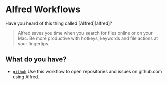 # Alfred Workflows

Have you heard of this thing called [Alfred][alfred]?

> Alfred saves you time when you search for files online or on your Mac. Be
> more productive with hotkeys, keywords and file actions at your fingertips.

## What do you have?

- [`github`][github] Use this workflow to open repositories and issues on
  github.com using Alfred.

[github]: https://github.com/chrishunt/alfred/github
